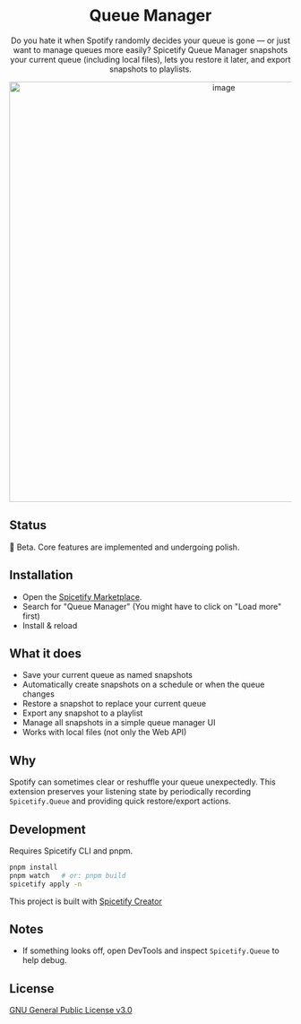 <div align="center">

<h1>Queue Manager</h1>

Do you hate it when Spotify randomly decides your queue is gone — or just want to manage queues more easily? Spicetify Queue Manager snapshots your current queue (including local files), lets you restore it later, and export snapshots to playlists.

<img height="750" alt="image" src="https://github.com/user-attachments/assets/47aae376-0eb7-4b6d-a566-fc5f1bacb29e" />

</div>

## Status
🚧 Beta. Core features are implemented and undergoing polish.

## Installation
- Open the [Spicetify Marketplace](https://github.com/spicetify/marketplace/wiki/Installation).
- Search for "Queue Manager" (You might have to click on "Load more" first)
- Install & reload

## What it does
- Save your current queue as named snapshots
- Automatically create snapshots on a schedule or when the queue changes
- Restore a snapshot to replace your current queue
- Export any snapshot to a playlist
- Manage all snapshots in a simple queue manager UI
- Works with local files (not only the Web API)

## Why
Spotify can sometimes clear or reshuffle your queue unexpectedly. This extension preserves your listening state by periodically recording `Spicetify.Queue` and providing quick restore/export actions.

## Development
Requires Spicetify CLI and pnpm.

```bash
pnpm install
pnpm watch   # or: pnpm build
spicetify apply -n
```

This project is built with [Spicetify Creator](https://spicetify.app/docs/development/spicetify-creator)

## Notes
- If something looks off, open DevTools and inspect `Spicetify.Queue` to help debug.

## License
[GNU General Public License v3.0](./LICENSE)
